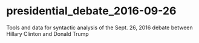# presidential_debate_2016-09-26
Tools and data for syntactic analysis of the Sept. 26, 2016 debate between Hillary Clinton and Donald Trump
